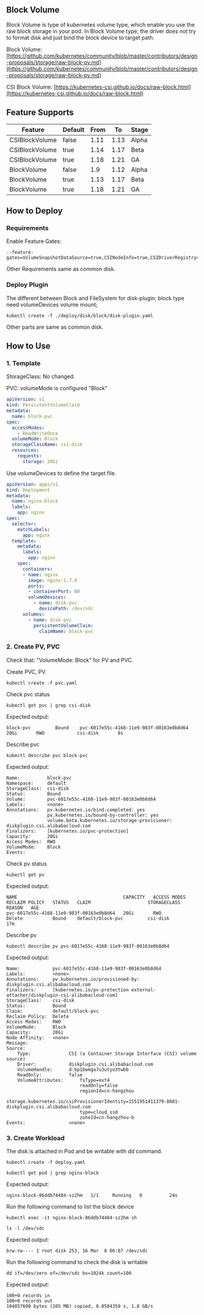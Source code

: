 
## Block Volume
Block Volume is type of kubernetes volume type, which enable you use the raw block storage in your pod.
In Block Volume type, the driver does not try to format disk and just bind the block device to target path.

Block Volume: [https://github.com/kubernetes/community/blob/master/contributors/design-proposals/storage/raw-block-pv.md](https://github.com/kubernetes/community/blob/master/contributors/design-proposals/storage/raw-block-pv.md)

CSI Block Volume: [https://kubernetes-csi.github.io/docs/raw-block.html](https://kubernetes-csi.github.io/docs/raw-block.html)

## Feature Supports

| Feature        | Default | From | To   | Stage |
|----------------|---------|------|------|-------|
| CSIBlockVolume | false   | 1.11 | 1.13 | Alpha |
| CSIBlockVolume | true    | 1.14 | 1.17 | Beta  |
| CSIBlockVolume | true    | 1.18 | 1.21 | GA    |
| BlockVolume    | false   | 1.9  | 1.12 | Alpha |
| BlockVolume    | true    | 1.13 | 1.17 | Beta  |
| BlockVolume    | true    | 1.18 | 1.21 | GA    |


## How to Deploy

### Requirements

Enable Feature Gates:

    --feature-gates=VolumeSnapshotDataSource=true,CSINodeInfo=true,CSIDriverRegistry=true,BlockVolume=true,CSIBlockVolume=true

Other Requirements same as common disk.

### Deploy Plugin

The different between Block and FileSystem for disk-plugin: block type need volumeDevices volume mount;

```shell
kubectl create -f ./deploy/disk/block/disk-plugin.yaml
```

Other parts are same as common disk.

## How to Use

### 1. Template

StorageClass: No changed.

PVC: volumeMode is configured "Block"

```yaml
apiVersion: v1
kind: PersistentVolumeClaim
metadata:
  name: block-pvc
spec:
  accessModes:
    - ReadWriteOnce
  volumeMode: Block
  storageClassName: csi-disk
  resources:
    requests:
      storage: 20Gi
```

Use volumeDevices to define the target file.

```yaml
apiVersion: apps/v1
kind: Deployment
metadata:
  name: nginx-block
  labels:
    app: nginx
spec:
  selector:
    matchLabels:
      app: nginx
  template:
    metadata:
      labels:
        app: nginx
    spec:
      containers:
      - name: nginx
        image: nginx:1.7.9
        ports:
        - containerPort: 80
        volumeDevices:
          - name: disk-pvc
            devicePath: /dev/sdc
      volumes:
        - name: disk-pvc
          persistentVolumeClaim:
            claimName: block-pvc
```

### 2. Create PV, PVC

Check that: "VolumeMode: Block" for PV and PVC.

Create PVC, PV
```shell
kubectl create -f pvc.yaml
```
Check pvc status
```shell
kubectl get pvc | grep csi-disk
```
Expected output:
```
block-pvc         Bound    pvc-6017e55c-4168-11e9-983f-00163e0b8d64   20Gi       RWO            csi-disk       8s
```
Describe pvc
```shell
kubectl describe pvc block-pvc
```
Expected output:
```
Name:          block-pvc
Namespace:     default
StorageClass:  csi-disk
Status:        Bound
Volume:        pvc-6017e55c-4168-11e9-983f-00163e0b8d64
Labels:        <none>
Annotations:   pv.kubernetes.io/bind-completed: yes
               pv.kubernetes.io/bound-by-controller: yes
               volume.beta.kubernetes.io/storage-provisioner: diskplugin.csi.alibabacloud.com
Finalizers:    [kubernetes.io/pvc-protection]
Capacity:      20Gi
Access Modes:  RWO
VolumeMode:    Block
Events:
```
Check pv status
```shell
kubectl get pv
```
Expected output:
```
NAME                                       CAPACITY   ACCESS MODES   RECLAIM POLICY   STATUS   CLAIM                     STORAGECLASS   REASON   AGE
pvc-6017e55c-4168-11e9-983f-00163e0b8d64   20Gi       RWO            Delete           Bound    default/block-pvc         csi-disk                17m
```
Describe pv
```shell
kubectl describe pv pvc-6017e55c-4168-11e9-983f-00163e0b8d64
```
Expected output:
```
Name:            pvc-6017e55c-4168-11e9-983f-00163e0b8d64
Labels:          <none>
Annotations:     pv.kubernetes.io/provisioned-by: diskplugin.csi.alibabacloud.com
Finalizers:      [kubernetes.io/pv-protection external-attacher/diskplugin-csi-alibabacloud-com]
StorageClass:    csi-disk
Status:          Bound
Claim:           default/block-pvc
Reclaim Policy:  Delete
Access Modes:    RWO
VolumeMode:      Block
Capacity:        20Gi
Node Affinity:   <none>
Message:
Source:
    Type:              CSI (a Container Storage Interface (CSI) volume source)
    Driver:            diskplugin.csi.alibabacloud.com
    VolumeHandle:      d-bp1bwmga7u3utyo3twbb
    ReadOnly:          false
    VolumeAttributes:      fsType=ext4
                           readOnly=false
                           regionId=cn-hangzhou
                           storage.kubernetes.io/csiProvisionerIdentity=1551951411379-8081-diskplugin.csi.alibabacloud.com
                           type=cloud_ssd
                           zoneId=cn-hangzhou-b
Events:                <none>
```

### 3. Create Workload

The disk is attached in Pod and be writable with dd command.

```shell
kubectl create -f deploy.yaml
```
```shell
kubectl get pod | grep nginx-block
```
Expected output:
```
nginx-block-86ddb74484-sz2hm   1/1     Running   0          24s
```

Run the following command to list the block device
```shell
kubectl exec -it nginx-block-86ddb74484-sz2hm sh
```
```shell
ls -l /dev/sdc
```
Expected output:
```
brw-rw---- 1 root disk 253, 16 Mar  8 06:07 /dev/sdc
```
Run the following command to check the disk is writable
```shell
dd if=/dev/zero of=/dev/sdc bs=1024k count=100
```
Expected output:
```
100+0 records in
100+0 records out
104857600 bytes (105 MB) copied, 0.0584359 s, 1.8 GB/s
```